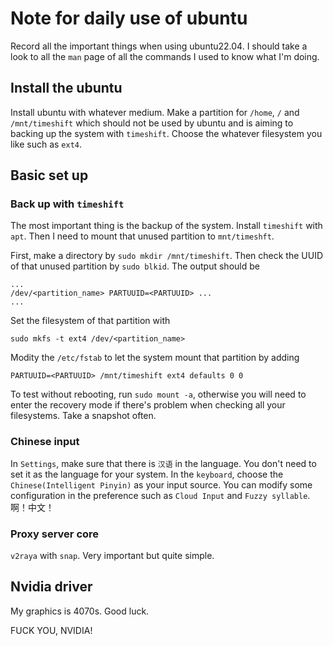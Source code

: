 # Note for daily use of ubuntu
Record all the important things when using ubuntu22.04. 
I should take a look to all the `man` page of all the commands I used to know what I'm doing.

## Install the ubuntu

Install ubuntu with whatever medium. Make a partition for `/home`, `/` and `/mnt/timeshift`
which should not be used by ubuntu and is aiming to backing up the system with `timeshift`. Choose the whatever filesystem you
like such as `ext4`.

## Basic set up

### Back up with `timeshift`

The most important thing is the backup of the system. Install `timeshift` with `apt`.
Then I need to mount that unused partition to `mnt/timeshft`.

First, make a directory by `sudo mkdir /mnt/timeshift`. Then check the UUID of that unused
partition by `sudo blkid`. The output should be
```
...
/dev/<partition_name> PARTUUID=<PARTUUID> ...
...
```
Set the filesystem of that partition with
```
sudo mkfs -t ext4 /dev/<partition_name>
```
Modity the `/etc/fstab` to let the system mount that partition by adding
```
PARTUUID=<PARTUUID> /mnt/timeshift ext4 defaults 0 0
```
To test without rebooting, run `sudo mount -a`, otherwise you will need to enter the recovery mode if there's problem 
when checking all your filesystems. Take a snapshot often.

### Chinese input

In `Settings`, make sure that there is `汉语` in the language. You don't need to set it as the language
for your system. In the `keyboard`, choose the `Chinese(Intelligent Pinyin)` as your input source.
You can modify some configuration in the preference such as `Cloud Input` and `Fuzzy syllable`.
啊！中文！

### Proxy server core

`v2raya` with `snap`. Very important but quite simple. 

## Nvidia driver

My graphics is 4070s. Good luck.

FUCK YOU, NVIDIA!
